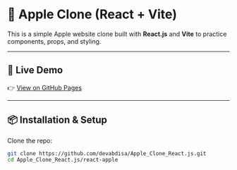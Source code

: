 # 🍏 Apple Clone (React + Vite)

This is a simple Apple website clone built with **React.js** and **Vite** to practice components, props, and styling.

---

## 🚀 Live Demo
👉 [View on GitHub Pages](https://devabdisa.github.io/Apple_Clone_React.js/)

---

## 📦 Installation & Setup

Clone the repo:
```bash
git clone https://github.com/devabdisa/Apple_Clone_React.js.git
cd Apple_Clone_React.js/react-apple
